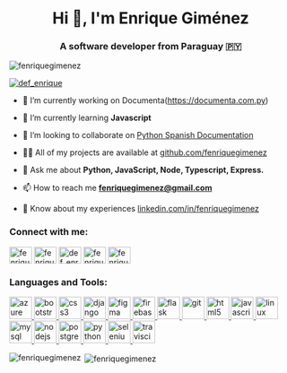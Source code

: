 <h1 align="center">Hi 👋, I'm Enrique Giménez</h1>
<h3 align="center">A software developer from Paraguay 🇵🇾</h3>

<p align="left"> <img src="https://komarev.com/ghpvc/?username=fenriquegimenez&label=Profile%20views&color=0e75b6&style=flat" alt="fenriquegimenez" /> </p>

<p align="left"> <a href="https://twitter.com/def_enrique" target="blank"><img src="https://img.shields.io/twitter/follow/fenriquegvera?logo=twitter&style=for-the-badge" alt="def_enrique" /></a> </p>

- 🔭 I’m currently working on Documenta(https://documenta.com.py)

- 🌱 I’m currently learning **Javascript**

- 👯 I’m looking to collaborate on [Python Spanish Documentation](https://github.com/python/python-docs-es)

- 👨‍💻 All of my projects are available at [github.com/fenriquegimenez](github.com/fenriquegimenez)

- 💬 Ask me about **Python, JavaScript, Node, Typescript, Express.**

- 📫 How to reach me **fenriquegimenez@gmail.com**

- 📄 Know about my experiences [linkedin.com/in/fenriquegimenez](linkedin.com/in/fenriquegimenez)

<h3 align="left">Connect with me:</h3>
<p align="left">
<a href="https://codepen.io/fenriquegimenez" target="blank"><img align="center" src="https://cdn.jsdelivr.net/npm/simple-icons@3.0.1/icons/codepen.svg" alt="fenriquegimenez" height="30" width="40" /></a>
<a href="https://dev.to/fenriquegimenez" target="blank"><img align="center" src="https://cdn.jsdelivr.net/npm/simple-icons@3.0.1/icons/dev-dot-to.svg" alt="fenriquegimenez" height="30" width="40" /></a>
<a href="https://twitter.com/def_enrique" target="blank"><img align="center" src="https://cdn.jsdelivr.net/npm/simple-icons@3.0.1/icons/twitter.svg" alt="def_enrique" height="30" width="40" /></a>
<a href="https://linkedin.com/in/fenriquegimenez" target="blank"><img align="center" src="https://cdn.jsdelivr.net/npm/simple-icons@3.0.1/icons/linkedin.svg" alt="fenriquegimenez" height="30" width="40" /></a>
<a href="https://stackoverflow.com/users/fenriquegimenez" target="blank"><img align="center" src="https://cdn.jsdelivr.net/npm/simple-icons@3.0.1/icons/stackoverflow.svg" alt="fenriquegimenez" height="30" width="40" /></a>
</p>

<h3 align="left">Languages and Tools:</h3>
<p align="left"> <a href="https://azure.microsoft.com/en-in/" target="_blank"> <img src="https://www.vectorlogo.zone/logos/microsoft_azure/microsoft_azure-icon.svg" alt="azure" width="40" height="40"/> </a> 
<a href="https://getbootstrap.com" target="_blank"> <img src="https://devicons.github.io/devicon/devicon.git/icons/bootstrap/bootstrap-plain.svg" alt="bootstrap" width="40" height="40"/> </a> 
<a href="https://www.w3schools.com/css/" target="_blank"> <img src="https://devicons.github.io/devicon/devicon.git/icons/css3/css3-original-wordmark.svg" alt="css3" width="40" height="40"/> </a> 
<a href="https://www.djangoproject.com/" target="_blank"> <img src="https://devicons.github.io/devicon/devicon.git/icons/django/django-original.svg" alt="django" width="40" height="40"/> </a> 
<a href="https://www.figma.com/" target="_blank"> <img src="https://www.vectorlogo.zone/logos/figma/figma-icon.svg" alt="figma" width="40" height="40"/> </a> 
<a href="https://firebase.google.com/" target="_blank"> <img src="https://www.vectorlogo.zone/logos/firebase/firebase-icon.svg" alt="firebase" width="40" height="40"/> </a> 
<a href="https://flask.palletsprojects.com/" target="_blank"> <img src="https://www.vectorlogo.zone/logos/pocoo_flask/pocoo_flask-icon.svg" alt="flask" width="40" height="40"/> </a> 
<a href="https://git-scm.com/" target="_blank"> <img src="https://www.vectorlogo.zone/logos/git-scm/git-scm-icon.svg" alt="git" width="40" height="40"/> </a> 
<a href="https://www.w3.org/html/" target="_blank"> <img src="https://devicons.github.io/devicon/devicon.git/icons/html5/html5-original-wordmark.svg" alt="html5" width="40" height="40"/> </a> 
<a href="https://developer.mozilla.org/en-US/docs/Web/JavaScript" target="_blank"> <img src="https://devicons.github.io/devicon/devicon.git/icons/javascript/javascript-original.svg" alt="javascript" width="40" height="40"/> </a> 
<a href="https://www.linux.org/" target="_blank"> <img src="https://devicons.github.io/devicon/devicon.git/icons/linux/linux-original.svg" alt="linux" width="40" height="40"/> </a> 
<a href="https://www.mysql.com/" target="_blank"> <img src="https://devicons.github.io/devicon/devicon.git/icons/mysql/mysql-original-wordmark.svg" alt="mysql" width="40" height="40"/> </a> 
<a href="https://nodejs.org" target="_blank"> <img src="https://devicons.github.io/devicon/devicon.git/icons/nodejs/nodejs-original-wordmark.svg" alt="nodejs" width="40" height="40"/> </a> 
<a href="https://www.postgresql.org" target="_blank"> <img src="https://devicons.github.io/devicon/devicon.git/icons/postgresql/postgresql-original-wordmark.svg" alt="postgresql" width="40" height="40"/> </a> 
<a href="https://www.python.org" target="_blank"> <img src="https://devicons.github.io/devicon/devicon.git/icons/python/python-original.svg" alt="python" width="40" height="40"/> </a> 
<a href="https://www.selenium.dev" target="_blank"> <img src="https://raw.githubusercontent.com/detain/svg-logos/780f25886640cef088af994181646db2f6b1a3f8/svg/selenium-logo.svg" alt="selenium" width="40" height="40"/> </a> 
<a href="https://travis-ci.org" target="_blank"> <img src="https://www.vectorlogo.zone/logos/travis-ci/travis-ci-icon.svg" alt="travisci" width="40" height="40"/> </a> </p>

<p><img align="left" src="https://github-readme-stats.vercel.app/api/top-langs?username=fenriquegimenez&show_icons=true&locale=en&layout=compact" alt="fenriquegimenez" /></p>

<p>&nbsp;<img align="center" src="https://github-readme-stats.vercel.app/api?username=fenriquegimenez&show_icons=true&locale=en" alt="fenriquegimenez" /></p>
